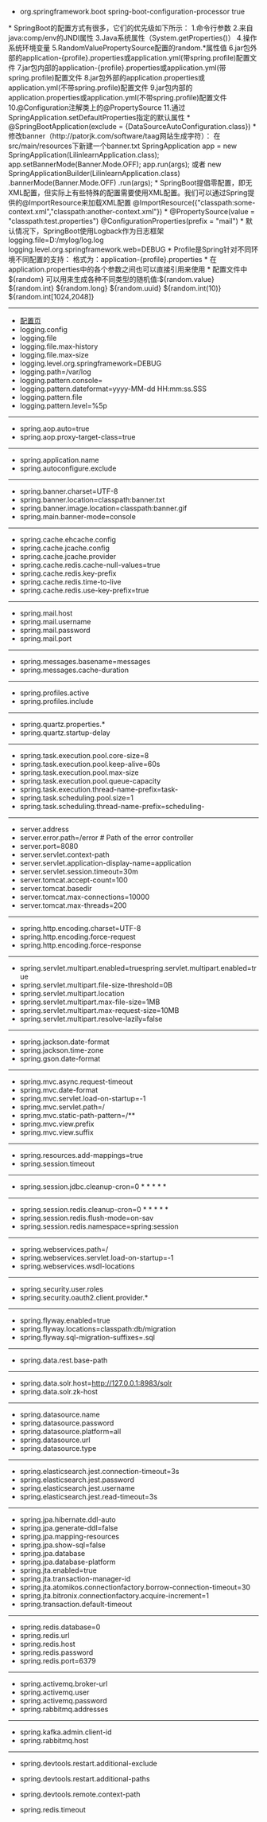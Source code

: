 * <dependency>
    <groupId>org.springframework.boot</groupId>
    <artifactId>spring-boot-configuration-processor</artifactId>
    <optional>true</optional>
</dependency>
* SpringBoot的配置方式有很多，它们的优先级如下所示：
1.命令行参数
2.来自java:comp/env的JNDI属性
3.Java系统属性（System.getProperties()）
4.操作系统环境变量
5.RandomValuePropertySource配置的random.*属性值
6.jar包外部的application-{profile}.properties或application.yml(带spring.profile)配置文件
7.jar包内部的application-{profile}.properties或application.yml(带spring.profile)配置文件
8.jar包外部的application.properties或application.yml(不带spring.profile)配置文件
9.jar包内部的application.properties或application.yml(不带spring.profile)配置文件
10.@Configuration注解类上的@PropertySource
11.通过SpringApplication.setDefaultProperties指定的默认属性
* @SpringBootApplication(exclude = {DataSourceAutoConfiguration.class})
* 修改banner（http://patorjk.com/software/taag网站生成字符）： 在src/main/resources下新建一个banner.txt
SpringApplication app = new SpringApplication(LilinlearnApplication.class);
app.setBannerMode(Banner.Mode.OFF);
app.run(args);
或者
new SpringApplicationBuilder(LilinlearnApplication.class)
.bannerMode(Banner.Mode.OFF)
.run(args);
* SpringBoot提倡零配置，即无XML配置，但实际上有些特殊的配置需要使用XML配置。我们可以通过Spring提供的@ImportResource来加载XML配置
@ImportResource({"classpath:some-context.xml","classpath:another-context.xml"})
* @PropertySource(value = "classpath:test.properties")
@ConfigurationProperties(prefix = "mail")
* 默认情况下，SpringBoot使用Logback作为日志框架
logging.file=D:/mylog/log.log
logging.level.org.springframework.web=DEBUG
* Profile是Spring针对不同环境不同配置的支持： 格式为：application-{profile}.properties
* 在application.properties中的各个参数之间也可以直接引用来使用
* 配置文件中${random} 可以用来生成各种不同类型的随机值:${random.value} ${random.int} ${random.long} ${random.uuid} ${random.int(10)}
${random.int[1024,2048]}

---
* [配置页](https://docs.spring.io/spring-boot/docs/current/reference/html/common-application-properties.html "配置页")
* logging.config
* logging.file
* logging.file.max-history
* logging.file.max-size
* logging.level.org.springframework=DEBUG
* logging.path=/var/log
* logging.pattern.console=
* logging.pattern.dateformat=yyyy-MM-dd HH:mm:ss.SSS
* logging.pattern.file
* logging.pattern.level=%5p

---
* spring.aop.auto=true
* spring.aop.proxy-target-class=true

---
* spring.application.name
* spring.autoconfigure.exclude

---
* spring.banner.charset=UTF-8
* spring.banner.location=classpath:banner.txt
* spring.banner.image.location=classpath:banner.gif
* spring.main.banner-mode=console

---
* spring.cache.ehcache.config
* spring.cache.jcache.config
* spring.cache.jcache.provider
* spring.cache.redis.cache-null-values=true
* spring.cache.redis.key-prefix
* spring.cache.redis.time-to-live
* spring.cache.redis.use-key-prefix=true

---
* spring.mail.host
* spring.mail.username
* spring.mail.password
* spring.mail.port

---
* spring.messages.basename=messages
* spring.messages.cache-duration

---
* spring.profiles.active
* spring.profiles.include

---
* spring.quartz.properties.*
* spring.quartz.startup-delay

---
* spring.task.execution.pool.core-size=8
* spring.task.execution.pool.keep-alive=60s
* spring.task.execution.pool.max-size
* spring.task.execution.pool.queue-capacity
* spring.task.execution.thread-name-prefix=task-
* spring.task.scheduling.pool.size=1
* spring.task.scheduling.thread-name-prefix=scheduling-

---
* server.address
* server.error.path=/error # Path of the error controller
* server.port=8080
* server.servlet.context-path
* server.servlet.application-display-name=application
* server.servlet.session.timeout=30m
* server.tomcat.accept-count=100
* server.tomcat.basedir
* server.tomcat.max-connections=10000
* server.tomcat.max-threads=200

---
* spring.http.encoding.charset=UTF-8
* spring.http.encoding.force-request
* spring.http.encoding.force-response

---
* spring.servlet.multipart.enabled=truespring.servlet.multipart.enabled=true
* spring.servlet.multipart.file-size-threshold=0B
* spring.servlet.multipart.location
* spring.servlet.multipart.max-file-size=1MB
* spring.servlet.multipart.max-request-size=10MB
* spring.servlet.multipart.resolve-lazily=false

---
* spring.jackson.date-format
* spring.jackson.time-zone
* spring.gson.date-format

---
* spring.mvc.async.request-timeout
* spring.mvc.date-format
* spring.mvc.servlet.load-on-startup=-1
* spring.mvc.servlet.path=/
* spring.mvc.static-path-pattern=/**
* spring.mvc.view.prefix
* spring.mvc.view.suffix

---
* spring.resources.add-mappings=true
* spring.session.timeout

---
* spring.session.jdbc.cleanup-cron=0 * * * * *

---
* spring.session.redis.cleanup-cron=0 * * * * *
* spring.session.redis.flush-mode=on-sav
* spring.session.redis.namespace=spring:session

---
* spring.webservices.path=/
* spring.webservices.servlet.load-on-startup=-1
* spring.webservices.wsdl-locations

---
* spring.security.user.roles
* spring.security.oauth2.client.provider.*

---
* spring.flyway.enabled=true
* spring.flyway.locations=classpath:db/migration
* spring.flyway.sql-migration-suffixes=.sql

---
* spring.data.rest.base-path

---
* spring.data.solr.host=http://127.0.0.1:8983/solr
* spring.data.solr.zk-host

---
* spring.datasource.name
* spring.datasource.password
* spring.datasource.platform=all
* spring.datasource.url
* spring.datasource.type

---
* spring.elasticsearch.jest.connection-timeout=3s
* spring.elasticsearch.jest.password
* spring.elasticsearch.jest.username
* spring.elasticsearch.jest.read-timeout=3s

---
* spring.jpa.hibernate.ddl-auto
* spring.jpa.generate-ddl=false
* spring.jpa.mapping-resources
* spring.jpa.show-sql=false
* spring.jpa.database
* spring.jpa.database-platform
* spring.jta.enabled=true
* spring.jta.transaction-manager-id
* spring.jta.atomikos.connectionfactory.borrow-connection-timeout=30
* spring.jta.bitronix.connectionfactory.acquire-increment=1
* spring.transaction.default-timeout

---
* spring.redis.database=0
* spring.redis.url
* spring.redis.host
* spring.redis.password
* spring.redis.port=6379

---
* spring.activemq.broker-url
* spring.activemq.user
* spring.activemq.password
* spring.rabbitmq.addresses

---
* spring.kafka.admin.client-id
* spring.rabbitmq.host

---
* spring.devtools.restart.additional-exclude
* spring.devtools.restart.additional-paths
* spring.devtools.remote.context-path

* spring.redis.timeout
